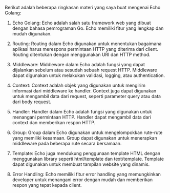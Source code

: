 Berikut adalah beberapa ringkasan materi yang saya buat mengenai Echo Golang:

1. Echo Golang: Echo adalah salah satu framework web yang dibuat dengan bahasa pemrograman Go. Echo memiliki fitur yang lengkap dan mudah digunakan.

2. Routing: Routing dalam Echo digunakan untuk menentukan bagaimana aplikasi harus merespons permintaan HTTP yang diterima dari client. Routing ditentukan dengan menggunakan URI dan HTTP method.

3. Middleware: Middleware dalam Echo adalah fungsi yang dapat dijalankan sebelum atau sesudah sebuah request HTTP. Middleware dapat digunakan untuk melakukan validasi, logging, atau authentication.

4. Context: Context adalah objek yang digunakan untuk mengirim informasi dari middleware ke handler. Context juga dapat digunakan untuk mengambil data dari request, seperti parameter query atau data dari body request.

5. Handler: Handler dalam Echo adalah fungsi yang digunakan untuk menangani permintaan HTTP. Handler dapat mengambil data dari context dan memberikan respon HTTP.

6. Group: Group dalam Echo digunakan untuk mengelompokkan rute-rute yang memiliki kesamaan. Group dapat digunakan untuk menerapkan middleware pada beberapa rute secara bersamaan.

7. Template: Echo juga mendukung penggunaan template HTML dengan menggunakan library seperti html/template dan text/template. Template dapat digunakan untuk membuat tampilan website yang dinamis.

8. Error Handling: Echo memiliki fitur error handling yang memungkinkan developer untuk menangani error dengan mudah dan memberikan respon yang tepat kepada client.